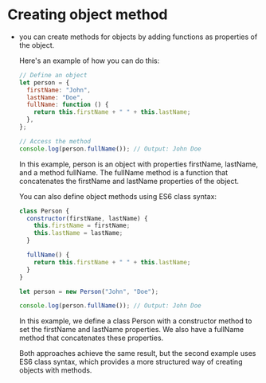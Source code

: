 # Creating object method

- you can create methods for objects by adding functions as properties of the object.

  Here's an example of how you can do this:

  ```javascript
  // Define an object
  let person = {
    firstName: "John",
    lastName: "Doe",
    fullName: function () {
      return this.firstName + " " + this.lastName;
    },
  };

  // Access the method
  console.log(person.fullName()); // Output: John Doe
  ```

  In this example, person is an object with properties firstName, lastName, and a method fullName. The fullName method is a function that concatenates the firstName and lastName properties of the object.

  You can also define object methods using ES6 class syntax:

  ```javascript
  class Person {
    constructor(firstName, lastName) {
      this.firstName = firstName;
      this.lastName = lastName;
    }

    fullName() {
      return this.firstName + " " + this.lastName;
    }
  }

  let person = new Person("John", "Doe");

  console.log(person.fullName()); // Output: John Doe
  ```

  In this example, we define a class Person with a constructor method to set the firstName and lastName properties. We also have a fullName method that concatenates these properties.

  Both approaches achieve the same result, but the second example uses ES6 class syntax, which provides a more structured way of creating objects with methods.
